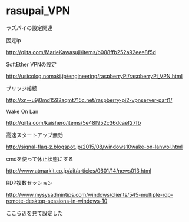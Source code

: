 # rasupai_VPN
ラズパイの設定関連

固定ip

http://qiita.com/MarieKawasuji/items/b088ffb252a92eee8f5d

SoftEther VPNの設定

http://usicolog.nomaki.jp/engineering/raspberryPi/raspberryPi_VPN.html

ブリッジ接続

http://xn--u9j0md1592aqmt715c.net/raspberry-pi2-vpnserver-part1/

Wake On Lan

http://qiita.com/kaishero/items/5e48f952c36dcaef27fb

高速スタートアップ無効

http://signal-flag-z.blogspot.jp/2015/08/windows10wake-on-lanwol.html

cmdを使って休止状態にする

http://www.atmarkit.co.jp/ait/articles/0601/14/news013.html

RDP複数セッション

http://www.mysysadmintips.com/windows/clients/545-multiple-rdp-remote-desktop-sessions-in-windows-10

ここら辺を見て設定した
